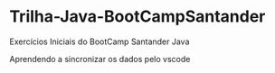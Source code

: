 # Trilha-Java-BootCampSantander
Exercícios Iniciais do BootCamp Santander Java

Aprendendo a sincronizar os dados pelo vscode

